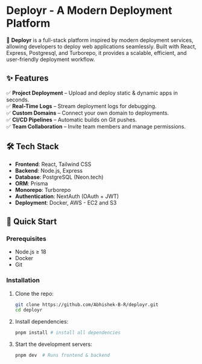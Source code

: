 # Deployr - A Modern Deployment Platform  

🚀 **Deployr** is a full-stack platform inspired by modern deployment services, allowing developers to deploy web applications seamlessly. Built with React, Express, Postgresql, and Turborepo, it provides a scalable, efficient, and user-friendly deployment workflow.  

## ✨ Features  
✅ **Project Deployment** – Upload and deploy static & dynamic apps in seconds.  
✅ **Real-Time Logs** – Stream deployment logs for debugging.  
✅ **Custom Domains** – Connect your own domain to deployments.  
✅ **CI/CD Pipelines** – Automatic builds on Git pushes.  
✅ **Team Collaboration** – Invite team members and manage permissions.  

## 🛠 Tech Stack  
- **Frontend**: React, Tailwind CSS  
- **Backend**: Node.js, Express  
- **Database**: PostgreSQL (Neon.tech)  
- **ORM**: Prisma  
- **Monorepo**: Turborepo  
- **Authentication**: NextAuth (OAuth + JWT)  
- **Deployment**: Docker, AWS - EC2 and S3

## 🚀 Quick Start  

### Prerequisites  
- Node.js ≥ 18  
- Docker
- Git  

### Installation  
1. Clone the repo:  
   ```sh
   git clone https://github.com/Abhishek-B-R/deployr.git
   cd deployr

2. Install dependencies:
    ```sh
    pnpm install # install all dependencies

3. Start the development servers:
    ```sh
    pnpm dev  # Runs frontend & backend
